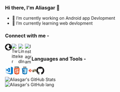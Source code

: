### Hi there, I'm Aliasgar 👋

- 🔭 I’m currently working on Android app Devlopment
- 🌱 I’m currently learning web devlopment
<!-- - ⚡ Fun fact:  -->

### Connect with me -

[<img align="left" alt="dellhoak.com" width="22px" src="https://raw.githubusercontent.com/iconic/open-iconic/master/svg/globe.svg" />][website]
[<img align="left" alt="Twitter" width="22px" src="https://cdn.jsdelivr.net/npm/simple-icons@v3/icons/twitter.svg" />][twitter]
[<img align="left" alt="LinkedIn" width="22px" src="https://cdn.jsdelivr.net/npm/simple-icons@v3/icons/linkedin.svg" />][linkedin]
[<img align="left" alt="Instagram" width="22px" src="https://cdn.jsdelivr.net/npm/simple-icons@v3/icons/instagram.svg" />][instagram]

<br />

### Languages and Tools -

<img align="left" alt="Visual Studio Code" width="26px" src="https://raw.githubusercontent.com/github/explore/80688e429a7d4ef2fca1e82350fe8e3517d3494d/topics/visual-studio-code/visual-studio-code.png" />
<img align="left" alt="HTML5" width="26px" src="https://raw.githubusercontent.com/github/explore/80688e429a7d4ef2fca1e82350fe8e3517d3494d/topics/html/html.png" />
<img align="left" alt="CSS3" width="26px" src="https://raw.githubusercontent.com/github/explore/80688e429a7d4ef2fca1e82350fe8e3517d3494d/topics/css/css.png" />
<img align="left" alt="Git" width="26px" src="https://raw.githubusercontent.com/github/explore/80688e429a7d4ef2fca1e82350fe8e3517d3494d/topics/git/git.png" />
<img align="left" alt="GitHub" width="26px" src="https://raw.githubusercontent.com/github/explore/78df643247d429f6cc873026c0622819ad797942/topics/github/github.png" />

<br />
<br />

<img align="left" alt="Aliasgar's GitHub Stats" src="https://github-readme-stats.vercel.app/api?username=Dellhoak&show_icons=true&icon_color=1D4F6F&title_color=1D4F6F&hide_border=true" />
<br />

<img align="left" alt="Aliasgar's GitHub lang" src="https://github-readme-stats.vercel.app/api/top-langs/?username=Dellhoak&layout=compact&title_color=1D4F6F&show_icons=true&hide_border=true" />

[website]: https://dellhoak.github.io
[twitter]: https://twitter.com/imaliasgar1
[instagram]: https://instagram.com/imaliasgar0
[linkedin]: https://linkedin.com/in/aliasgar-husain-7a3510158/
